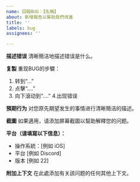 ```yaml
---
name: 回報BUG：【名稱】
about: 新增報告以幫助我們改進
title: ''
labels: bug
assignees: ''

---
```


**描述错误**
清晰簡洁地描述错误是什么。

**复製**
重现BUG的步驟：
1. 转到“...”
2. 点擊“....”
3. 向下滾动到“....”
4.出现错误

**預期行为**
对您原先期望发生的事情进行清晰簡洁的描述。

**截圖**
如果適用，请添加屏幕截圖以幫助解釋您的问题。

**平台（请填寫以下信息）：**
  - 操作系統：[例如 iOS]
  - 平台 [例如 Discord]
  - 版本 [例如 22]


**附加上下文**
在此處添加有关該问题的任何其他上下文。
